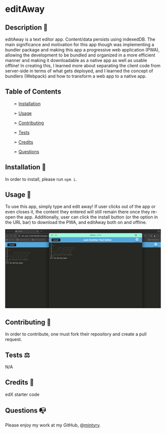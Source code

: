 
# editAway




## Description 📰

editAway is a text editor app. Content/data persists using indexedDB.
The main significance and motivation for this app though was implementing a bundler package and making this app a progressive web application (PWA), allowing the development to be bundled and organized in a more efficient manner and making it downloadable as a native app as well as usable offline! In creating this, I learned more about separating the client code from server-side in terms of what gets deployed, and I learned the concept of bundlers (Webpack) and how to transform a web app to a native app.


## Table of Contents

&nbsp;&nbsp;&nbsp;&nbsp;&nbsp;&nbsp; ➣ [Installation](#Installation)

&nbsp;&nbsp;&nbsp;&nbsp;&nbsp;&nbsp; ➣ [Usage](#Usage)


&nbsp;&nbsp;&nbsp;&nbsp;&nbsp;&nbsp; ➣ [Contributing](#Contributing)

&nbsp;&nbsp;&nbsp;&nbsp;&nbsp;&nbsp; ➣ [Tests](#Tests)

&nbsp;&nbsp;&nbsp;&nbsp;&nbsp;&nbsp; ➣ [Credits](#Credits)

&nbsp;&nbsp;&nbsp;&nbsp;&nbsp;&nbsp; ➣ [Questions](#Questions)


<a id="Installation"></a>
## Installation 🔌

In order to install, please run `npm i`.


<a id="Usage"></a>
## Usage 🧮

To use this app, simply type and edit away!
If user clicks out of the app or even closes it, the content they entered will still remain there once they re-open the app. Additionally, user can click the install button (or the option in the URL bar) to download the PWA, and editAway both on and offline.

![editAway both in browser or in PWA](/Assets/editAway.png)




<a id="Contributing"></a>
## Contributing 🍴

In order to contribute, one must fork their repository and create a pull request.


<a id="Tests"></a>
## Tests ⚖️
N/A



<a id="Credits"></a>
 ## Credits 🤝
  edX starter code


<a id="Questions"></a>
## Questions 📭

Please enjoy my work at my GitHub, @[mintyry](https://github.com/mintyry).
